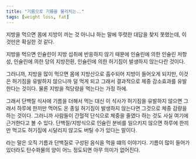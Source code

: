 ```yaml
---
title: "기름으로 기름을 물리치는.."
tags: [weight loss, fat]
---
```


지방을 먹으면 몸에 지방이 끼는 것 아니냐 하는 말에 뚜렷한 대답을 찾지 못했는데, 이것만은 확실한 것 같다.

지방을 먹으면 인슐린이 지방 섭취에 반응하지 않기 때문에 인슐린에 의한 인슐린 저항성, 인슐린에 의한 당의 지방전환, 인슐린에 의한 허기짐이 발생하지 않는다란 것이다. 

그러니까, 지방을 많이 먹으면 몸에 지방산으로 흡수되어 지방이 들어오게 되지만, 이것은 허기짐을 유발하지 않으니까 덜 먹게 되고 그래서 결과적으로 체중 감소효과를 유발한다는 것이다. 물론 지방을 적당량을 먹는다는 가정 하에.

그래서 단백질 식사에 기름을 더해서 먹는 대신 이 식사가 허기짐을 유발하지 않으면 그래서 하루에 한끼만 먹어도 온 종일 허기짐이 발생하지 않는다면 그것으로 체중 감량을 하는 것이다. 그러니까 사람들이 간헐적 단식으로 체중을 줄였다 하는 것도 사실 여기에 근거한다고 볼 수 있다. 단백질/지방식으로 인슐린 분비를 일으키지 않으면 하루에 한끼만 먹고도 허기짐에 시달리지 않고도 버틸 수가 있다는 말이다.

라는 말은 오직 기름과 단백질로 구성된 음식을 먹을 떄의 이야기다. 기름이 많이 들어가있더라도 탄수화물의 양이 어느 정도되면 아무 의미가 없어진다. 